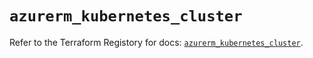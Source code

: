 # `azurerm_kubernetes_cluster`

Refer to the Terraform Registory for docs: [`azurerm_kubernetes_cluster`](https://registry.terraform.io/providers/hashicorp/azurerm/3.66.0/docs/resources/kubernetes_cluster).
